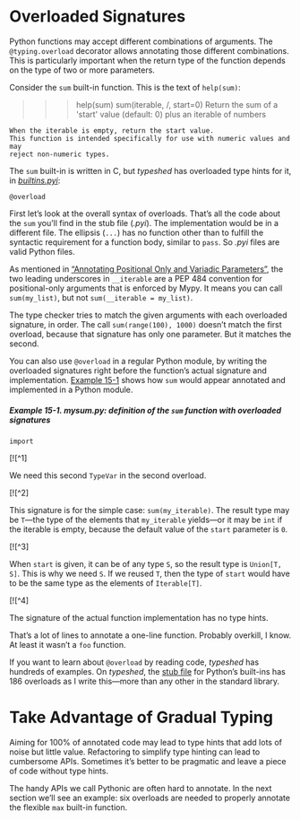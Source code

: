 # Overloaded Signatures

Python functions may accept different combinations of arguments. The `@typing.overload` decorator allows annotating those different combinations. This is particularly important when the return type of the function depends on the type of two or more parameters.

Consider the `sum` built-in function. This is the text of `help(sum)`:

>>> help(sum)
sum(iterable, /, start=0)
    Return the sum of a 'start' value (default: 0) plus an iterable of numbers

    When the iterable is empty, return the start value.
    This function is intended specifically for use with numeric values and may
    reject non-numeric types.

The `sum` built-in is written in C, but _typeshed_ has overloaded type hints for it, in [_builtins.pyi_](https://fpy.li/15-2):

```
@overload
```

First let’s look at the overall syntax of overloads. That’s all the code about the `sum` you’ll find in the stub file (_.pyi_). The implementation would be in a different file. The ellipsis (`...`) has no function other than to fulfill the syntactic requirement for a function body, similar to `pass`. So _.pyi_ files are valid Python files.

As mentioned in [“Annotating Positional Only and Variadic Parameters”](ch08.html#arbitrary_arguments_sec), the two leading underscores in `__iterable` are a PEP 484 convention for positional-only arguments that is enforced by Mypy. It means you can call `sum(my_list)`, but not `sum(__iterable = my_list)`.

The type checker tries to match the given arguments with each overloaded signature, in order. The call `sum(range(100), 1000)` doesn’t match the first overload, because that signature has only one parameter. But it matches the second.

You can also use `@overload` in a regular Python module, by writing the overloaded signatures right before the function’s actual signature and implementation. [Example 15-1](#sum_overload_ex) shows how `sum` would appear annotated and implemented in a Python module.

##### Example 15-1. _mysum.py_: definition of the `sum` function with overloaded signatures

```
import
```

[![^1]

We need this second `TypeVar` in the second overload.

[![^2]

This signature is for the simple case: `sum(my_iterable)`. The result type may be `T`—the type of the elements that `my_iterable` yields—or it may be `int` if the iterable is empty, because the default value of the `start` parameter is `0`.

[![^3]

When `start` is given, it can be of any type `S`, so the result type is `Union[T, S]`. This is why we need `S`. If we reused `T`, then the type of `start` would have to be the same type as the elements of `Iterable[T]`.

[![^4]

The signature of the actual function implementation has no type hints.

That’s a lot of lines to annotate a one-line function. Probably overkill, I know. At least it wasn’t a `foo` function.

If you want to learn about `@overload` by reading code, _typeshed_ has hundreds of examples. On _typeshed_, the [stub file](https://fpy.li/15-3) for Python’s built-ins has 186 overloads as I write this—more than any other in the standard library.

# Take Advantage of Gradual Typing

Aiming for 100% of annotated code may lead to type hints that add lots of noise but little value. Refactoring to simplify type hinting can lead to cumbersome APIs. Sometimes it’s better to be pragmatic and leave a piece of code without type hints.

The handy APIs we call Pythonic are often hard to annotate. In the next section we’ll see an example: six overloads are needed to properly annotate the flexible `max` built-in function.